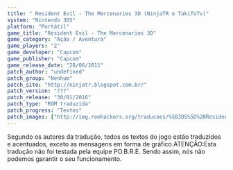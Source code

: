 ```yaml
---
title: " Resident Evil - The Mercenaries 3D (NinjaTR e TakifoTv)"
system: "Nintendo 3DS"
platform: "Portátil"
game_title: "Resident Evil - The Mercenaries 3D"
game_category: "Ação / Aventura"
game_players: "2"
game_developer: "Capcom"
game_publisher: "Capcom"
game_release_date: "28/06/2011"
patch_author: "undefined"
patch_group: "Nenhum"
patch_site: "http://ninjatr.blogspot.com.br/"
patch_version: "???"
patch_release: "30/01/2016"
patch_type: "ROM traduzida"
patch_progress: "Textos"
patch_images: ["http://img.romhackers.org/traducoes/%5B3DS%5D%20Resident%20Evil%20-%20The%20Mercenaries%203D%20-%20NinjaTR%20e%20TakifoTv%20-%201.jpg","http://img.romhackers.org/traducoes/%5B3DS%5D%20Resident%20Evil%20-%20The%20Mercenaries%203D%20-%20NinjaTR%20e%20TakifoTv%20-%202.jpg","http://img.romhackers.org/traducoes/%5B3DS%5D%20Resident%20Evil%20-%20The%20Mercenaries%203D%20-%20NinjaTR%20e%20TakifoTv%20-%203.jpg"]
---
```

Segundo os autores da tradução, todos os textos do jogo estão traduzidos e acentuados, exceto as mensagens em forma de gráfico.ATENÇÃO:Esta tradução não foi testada pela equipe PO.B.R.E. Sendo assim, nós não podemos garantir o seu funcionamento.